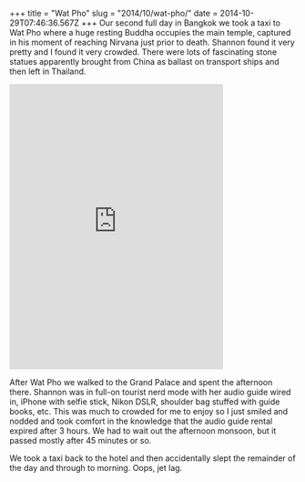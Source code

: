 +++
title = "Wat Pho"
slug = "2014/10/wat-pho/"
date = 2014-10-29T07:46:36.567Z
+++
Our second full day in Bangkok we took a taxi to Wat Pho where a huge resting Buddha occupies the main temple, captured in his moment of reaching Nirvana just prior to death. Shannon found it very pretty and I found it very crowded. There were lots of fascinating stone statues apparently brought from China as ballast on transport ships and then left in Thailand.

<iframe src="https://www.flickr.com/photos/88096431@N00/15012424413/in/set-72157648542606070/player/" width="375" height="500" frameborder="0" allowfullscreen webkitallowfullscreen mozallowfullscreen oallowfullscreen msallowfullscreen></iframe>

After Wat Pho we walked to the Grand Palace and spent the afternoon there. Shannon was in full-on tourist nerd mode with her audio guide wired in, iPhone with selfie stick, Nikon DSLR, shoulder bag stuffed with guide books, etc. This was much to crowded for me to enjoy so I just smiled and nodded and took comfort in the knowledge that the audio guide rental expired after 3 hours. We had to wait out the afternoon monsoon, but it passed  mostly after 45 minutes or so.

We took a taxi back to the hotel and then accidentally slept the remainder of the day and through to morning. Oops, jet lag.
